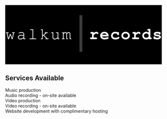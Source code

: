<link href="./css/styles.css" rel="stylesheet" />

<div class="center">

<img src="./src/images/walkum_records.png" alt="walkum picture" class="title_picture">

## Services Available

Music production  
Audio recording - on-site available  
Video production  
Video recording - on-site available  
Website development with complimentary hosting  

</div>
